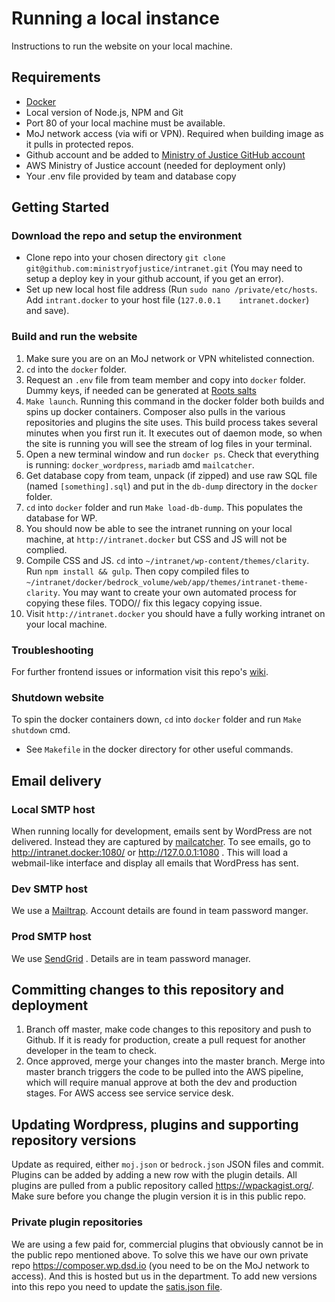 # Running a local instance
Instructions to run the website on your local machine.

## Requirements

* [Docker](https://www.docker.com/)
* Local version of Node.js, NPM and Git
* Port 80 of your local machine must be available.
* MoJ network access (via wifi or VPN). Required when building image as it pulls in protected repos.
* Github account and be added to [Ministry of Justice GitHub account](https://github.com/ministryofjustice)
* AWS Ministry of Justice account (needed for deployment only)
* Your .env file provided by team and database copy

## Getting Started

### Download the repo and setup the environment

* Clone repo into your chosen directory `git clone git@github.com:ministryofjustice/intranet.git` (You may need to setup a deploy key in your github account, if you get an error).
* Set up new local host file address (Run `sudo nano /private/etc/hosts`. Add `intrant.docker` to your host file (`127.0.0.1	intranet.docker`) and save).

### Build and run the website

1. Make sure you are on an MoJ network or VPN whitelisted connection.
2. `cd` into the `docker` folder.
4. Request an `.env` file from team member and copy into `docker` folder. Dummy keys, if needed can be generated at [Roots salts](https://roots.io/salts.html)
3. `Make launch`. Running this command in the docker folder both builds and spins up docker containers. Composer also pulls in the various repositories and plugins the site uses. This build process takes several minutes when you first run it. It executes out of daemon mode, so when the site is running you will see the stream of log files in your terminal.
4. Open a new terminal window and run `docker ps`. Check that everything is running: `docker_wordpress`, `mariadb` amd `mailcatcher`.
5. Get database copy from team, unpack (if zipped) and use raw SQL file (named `[something].sql`) and put in the `db-dump` directory in the `docker` folder.
5. `cd` into `docker` folder and run `Make load-db-dump`. This populates the database for WP.
6. You should now be able to see the intranet running on your local machine, at `http://intranet.docker` but CSS and JS will not be complied.
7. Compile CSS and JS. `cd` into `~/intranet/wp-content/themes/clarity`. Run `npm install && gulp`. Then copy compiled files to `~/intranet/docker/bedrock_volume/web/app/themes/intranet-theme-clarity`. You may want to create your own automated process for copying these files. TODO// fix this legacy copying issue.
8. Visit `http://intranet.docker` you should have a fully working intranet on your local machine.

### Troubleshooting

For further frontend issues or information visit this repo's [wiki](https://github.com/ministryofjustice/intranet/wiki).

### Shutdown website
To spin the docker containers down, `cd` into `docker` folder and run `Make shutdown` cmd.
* See `Makefile` in the docker directory for other useful commands.

## Email delivery

### Local SMTP host
When running locally for development, emails sent by WordPress are not delivered. Instead they are captured by [mailcatcher](https://mailcatcher.me/).
To see emails, go to http://intranet.docker:1080/ or http://127.0.0.1:1080 . This will load a webmail-like interface and display all emails that WordPress has sent.

### Dev SMTP host
We use a [Mailtrap](https://mailtrap.io/ ). Account details are found in team password manger.

### Prod SMTP host
We use [SendGrid](https://www.sendgrid.com/) . Details are in team password manager.

## Committing changes to this repository and deployment

1. Branch off master, make code changes to this repository and push to Github. If it is ready for production, create a pull request for another developer in the team to check.
2. Once approved, merge your changes into the master branch. Merge into master branch triggers the code to be pulled into the AWS pipeline, which will require manual approve at both the dev and production stages. For AWS access see service service desk.

## Updating Wordpress, plugins and supporting repository versions

Update as required, either `moj.json` or `bedrock.json` JSON files and commit. Plugins can be added by adding a new row with the plugin details. All plugins are pulled from a public repository called https://wpackagist.org/. Make sure before you change the plugin version it is in this public repo.

### Private plugin repositories

We are using a few paid for, commercial plugins that obviously cannot be in the public repo mentioned above. To solve this we have our own private repo https://composer.wp.dsd.io (you need to be on the MoJ network to access). And this is hosted but us in the department. To add new versions into this repo you need to update the [satis.json file](https://github.com/ministryofjustice/pp-satis-config/blob/master/satis.json).
